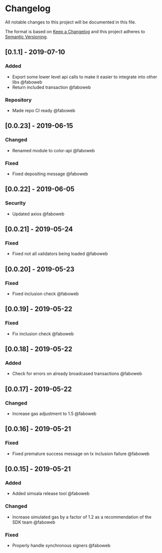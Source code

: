 # Changelog

All notable changes to this project will be documented in this file.

The format is based on [Keep a Changelog](http://keepachangelog.com/en/1.0.0/)
and this project adheres to [Semantic Versioning](http://semver.org/spec/v2.0.0.html).

<!-- SIMSALA --> <!-- DON'T DELETE, used for automatic changelog updates -->

## [0.1.1] - 2019-07-10

### Added

- Export some lower level api calls to make it easier to integrate into other libs @faboweb
- Return included transaction @faboweb

### Repository

- Made repo CI ready @faboweb

## [0.0.23] - 2019-06-15

### Changed

- Renamed module to color-api @faboweb

### Fixed

- Fixed depositing message @faboweb

## [0.0.22] - 2019-06-05

### Security

- Updated axios @faboweb

## [0.0.21] - 2019-05-24

### Fixed

- Fixed not all validators being loaded @faboweb

## [0.0.20] - 2019-05-23

### Fixed

- Fixed inclusion check @faboweb

## [0.0.19] - 2019-05-22

### Fixed

- Fix inclusion check @faboweb

## [0.0.18] - 2019-05-22

### Added

- Check for errors on already broadcased transactions @faboweb

## [0.0.17] - 2019-05-22

### Changed

- Increase gas adjustment to 1.5 @faboweb

## [0.0.16] - 2019-05-21

### Fixed

- Fixed premature success message on tx inclusion failure @faboweb

## [0.0.15] - 2019-05-21

### Added

- Added simsala release tool @faboweb

### Changed

- Increase simulated gas by a factor of 1.2 as a recommendation of the SDK team @faboweb

### Fixed

- Properly handle synchronous signers @faboweb
